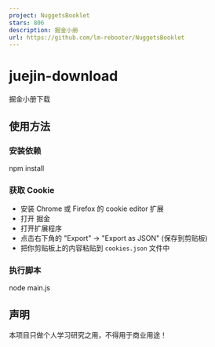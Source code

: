 ```yaml
---
project: NuggetsBooklet
stars: 806
description: 掘金小册
url: https://github.com/lm-rebooter/NuggetsBooklet
---
```


juejin-download
===============

掘金小册下载

使用方法
----

### 安装依赖

npm install

### 获取 Cookie

-   安装 Chrome 或 Firefox 的 cookie editor 扩展
-   打开 掘金
-   打开扩展程序
-   点击右下角的 "Export" -> "Export as JSON" (保存到剪贴板)
-   把你剪贴板上的内容粘贴到 `cookies.json` 文件中

### 执行脚本

node main.js

声明
--

本项目只做个人学习研究之用，不得用于商业用途！
